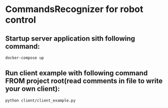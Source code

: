 # CommandsRecognizer for robot control


## Startup server application sith following command:
```
docker-compose up
```

## Run client example with following command FROM project root(read comments in file to write your own client):
```
python client/client_example.py
```
